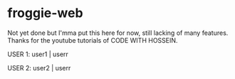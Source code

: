 # froggie-web
Not yet done but I'mma put this here for now, still lacking of many features. Thanks for the youtube tutorials of CODE WITH HOSSEIN. 

USER 1:
user1 | userr

USER 2:
user2 | userr
